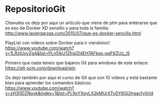 # RepositorioGit
Chavules os dejo por aquí un articulo que viene de ptm para enterarse que es eso de Docker XD sensillo y para toda la familia: http://www.javiergarzas.com/2015/07/que-es-docker-sencillo.html

PlayList con videos sobre Docker para ir viendolos!: https://www.youtube.com/watch?v=1LRzlUoyZg4&list=PLn5IkU1ZhgiZl4EH7AFkqs-pqF6ZUz_iS


Primero que nada teneis que bajaros Git para windows de este enlace: https://git-scm.com/download/win

Os dejo también por aqui el curso de Git que son 10 videos y está bastante bien para aprender los comandos básicos: https://www.youtube.com/watch?v=zH3I1DZNovk&index=1&list=PL9xYXqvLX2kMUrXTvDY6GI2hgacfy0rId


